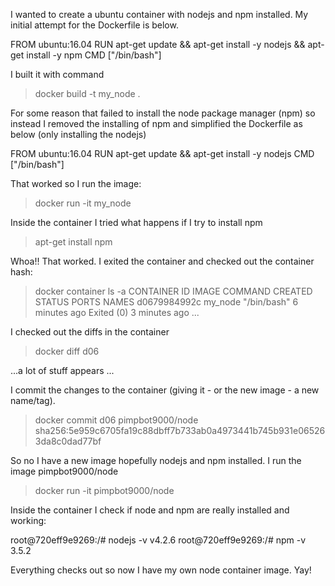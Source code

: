 I wanted to create a ubuntu container with nodejs and npm installed. My initial attempt for 
the Dockerfile is below.

FROM ubuntu:16.04
RUN apt-get update && apt-get install -y nodejs && apt-get install -y npm
CMD ["/bin/bash"]

I built it with command
> docker build -t my_node .

For some reason that failed to install the node package manager (npm) so instead I removed the installing 
of npm and simplified the Dockerfile as below (only installing the nodejs)

FROM ubuntu:16.04
RUN apt-get update && apt-get install -y nodejs
CMD ["/bin/bash"]

That worked so I run the image:

> docker run -it my_node

Inside the container I tried what happens if I try to install npm

> apt-get install npm

Whoa!! That worked. I exited the container and checked out the container hash:

> docker container ls -a
CONTAINER ID        IMAGE      COMMAND                  CREATED             STATUS                   PORTS       NAMES
d0679984992c        my_node    "/bin/bash"              6 minutes ago       Exited (0) 3 minutes ago
...

I checked out the diffs in the container
> docker diff d06

...a lot of stuff appears ...

I commit the changes to the container (giving it - or the new image - a new name/tag).

> docker commit d06 pimpbot9000/node
sha256:5e959c6705fa19c88dbff7b733ab0a4973441b745b931e065263da8c0dad77bf

So no I have a new image hopefully nodejs and npm installed. I run the image pimpbot9000/node
> docker run -it pimpbot9000/node

Inside the container I check if node and npm are really installed and working:

root@720eff9e9269:/# nodejs -v
v4.2.6
root@720eff9e9269:/# npm -v
3.5.2

Everything checks out so now I have my own node container image. Yay!